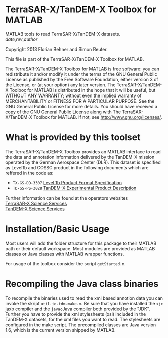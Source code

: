 TerraSAR-X/TanDEM-X Toolbox for MATLAB
======================================

MATLAB tools to read TerraSAR-X/TanDEM-X datasets.  
$date$,$rev$,$author$

Copyright 2013 Florian Behner and Simon Reuter.

This file is part of the TerraSAR-X/TanDEM-X Toolbox for MATLAB.

The TerraSAR-X/TanDEM-X Toolbox for MATLAB is free software: you can redistribute it and/or modify it under the terms of the GNU General Public License as published by the Free Software Foundation, either version 3 of the License, or (at your option) any later version.
The TerraSAR-X/TanDEM-X Toolbox for MATLAB is distributed in the hope that it will be useful, but WITHOUT ANY WARRANTY; without even the implied warranty of MERCHANTABILITY or FITNESS FOR A PARTICULAR PURPOSE. See the GNU General Public License for more details.
You should have received a copy of the GNU General Public License along with The TerraSAR-X/TanDEM-X Toolbox for MATLAB. If not, see http://www.gnu.org/licenses/.

What is provided by this toolset
================================

The TerraSAR-X/TanDEM-X Toolbox provides an MATLAB interface to read the data and annotation information delivered by the TanDEM-X mission operated by the German Aerospace Center (DLR). This dataset is specified as Level1b and COSSC product in the following documents which are reffered in the code as:
* `TX-GS-DD-3307` [Level 1b Product Format Specification](http://sss.terrasar-x.dlr.de/pdfs/TX-GS-DD-3307.pdf)
* `TD-GS-PS-3028` [TanDEM-X Experimental Product Description](https://tandemx-science.dlr.de/pdfs/TD-GS-PS-3028_TanDEM-X-Experimental-Product-Description_1.2.pdf)

Further information can be found at the operators websites  
[TerraSAR-X Science Services](http://sss.terrasar-x.dlr.de "Further information concerning SAR image products")  
[TanDEM-X Science Services](https://tandemx-science.dlr.de "Further information concerning interferometric SAR products")

Installation/Basic Usage
========================

Most users will add the folder structure for this package to their MATLAB path or their default workspace. Most modules are provided as MATLAB classes or Java classes with MATLAB wrapper functions.

For usage of the toolbox consider the script `getStarted.m`.

Recompiling the Java class binaries
===================================
To recompile the binaries used to read the xml based annotion data you can invoke the skript `util.io.tdm.make.m`. Be sure that you have installed the `xjc` jaxb compiler and the `javac`Java compiler both provided by the "JDK". Further you have to provide the xml stylesheets (xsl) included in the TanDEM-X datasets, for the xml files you want to read.
The stylesheets are configured in the make script. The precompiled classes are Java version 1.6, which is the current version shipped by MATLAB.
